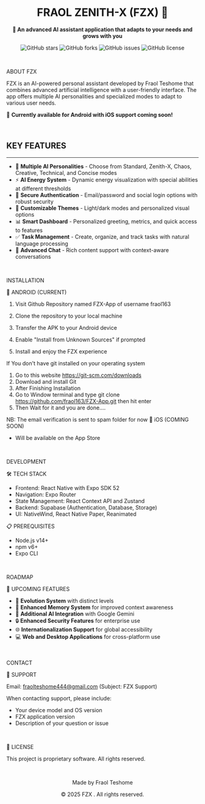 <div align="center">
  
  <h1>FRAOL ZENITH-X (FZX) 🚀</h1>
  <p><strong>🤖 An advanced AI assistant application that adapts to your needs and grows with you</strong></p>

  <p>
    <img src="https://img.shields.io/github/stars/fraolteshome/FZX?style=flat-square" alt="GitHub stars"/>
    <img src="https://img.shields.io/github/forks/fraolteshome/FZX?style=flat-square" alt="GitHub forks"/>
    <img src="https://img.shields.io/github/issues/fraolteshome/FZX?style=flat-square" alt="GitHub issues"/>
    <img src="https://img.shields.io/github/license/fraolteshome/FZX?style=flat-square" alt="GitHub license"/>
  </p>
</div>

<!-- *********************************************************************** -->
<br />

ABOUT FZX


FZX is an AI-powered personal assistant developed by Fraol Teshome that combines advanced artificial intelligence with a user-friendly interface. The app offers multiple AI personalities and specialized modes to adapt to various user needs.

🌟 **Currently available for Android with iOS support coming soon!**

<br />

## KEY FEATURES
-----------

- 🤖 **Multiple AI Personalities** - Choose from Standard, Zenith-X, Chaos, Creative, Technical, and Concise modes
- ⚡ **AI Energy System** - Dynamic energy visualization with special abilities at different thresholds
- 🔐 **Secure Authentication** - Email/password and social login options with robust security
- 🎨 **Customizable Themes** - Light/dark modes and personalized visual options
- 📊 **Smart Dashboard** - Personalized greeting, metrics, and quick access to features
- ✅ **Task Management** - Create, organize, and track tasks with natural language processing
- 💬 **Advanced Chat** - Rich content support with context-aware conversations

<br />

 INSTALLATION


📱 ANDROID (CURRENT)

1. Visit Github Repository named FZX-App of username fraol163
2. Clone the repository to your local machine

3. Transfer the APK to your Android device
4. Enable "Install from Unknown Sources" if prompted
5. Install and enjoy the FZX experience


If You don't have git installed on your operating system 
1. Go to  this website https://git-scm.com/downloads
2. Download and install Git
3. After Finishing Installation
4. Go to Window terminal and type git clone https://github.com/fraol163/FZX-App.git then hit enter
5.  Then Wait for it and you are done....


 NB:  The email verification is sent to  spam folder for now 
 🍎 iOS (COMING SOON)

- Will be available on the App Store

<br />

 DEVELOPMENT

 🛠️ TECH STACK

- Frontend: React Native with Expo SDK 52
- Navigation: Expo Router
- State Management: React Context API and Zustand
- Backend: Supabase (Authentication, Database, Storage)
- UI: NativeWind, React Native Paper, Reanimated

 📋 PREREQUISITES

- Node.js v14+
- npm v6+
- Expo CLI




<br />

 ROADMAP


 🔮 UPCOMING FEATURES

- 🧬 **Evolution System** with distinct levels
- 🧠 **Enhanced Memory System** for improved context awareness
- 🤖 **Additional AI Integration** with Google Gemini
- 🔒 **Enhanced Security Features** for enterprise use
- 🌐 **Internationalization Support** for global accessibility
- 💻 **Web and Desktop Applications** for cross-platform use

<br />

 CONTACT


 📧 SUPPORT

Email: fraolteshome444@gmail.com (Subject: FZX Support)

When contacting support, please include:
- Your device model and OS version
- FZX application version
- Description of your question or issue

<br />

 📜 LICENSE


This project is proprietary software. All rights reserved.

<br />

<div align="center">
  <p>Made  by Fraol Teshome</p>
  <p>© 2025 FZX . All rights reserved.</p>
</div>
